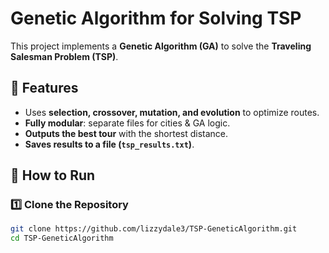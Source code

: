 # Genetic Algorithm for Solving TSP

This project implements a **Genetic Algorithm (GA)** to solve the **Traveling Salesman Problem (TSP)**.

## 📌 Features
- Uses **selection, crossover, mutation, and evolution** to optimize routes.
- **Fully modular**: separate files for cities & GA logic.
- **Outputs the best tour** with the shortest distance.
- **Saves results to a file (`tsp_results.txt`)**.

## 🚀 How to Run
### **1️⃣ Clone the Repository**
```bash
git clone https://github.com/lizzydale3/TSP-GeneticAlgorithm.git
cd TSP-GeneticAlgorithm
